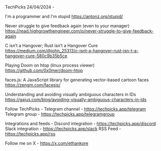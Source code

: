 TechPicks 24/04/2024 -

I'm a programmer and I'm stupid
https://antonz.org/stupid/

Never struggle to give feedback again (even to your manager)
https://read.highgrowthengineer.com/p/never-struggle-to-give-feedback-again

C isn’t a Hangover; Rust isn’t a Hangover Cure
https://medium.com/@john_25313/c-isnt-a-hangover-rust-isn-t-a-hangover-cure-580c9b35b5ce

Playing Doom on htop (linux process viewer)
https://github.com/0x0mer/doom-htop

faces.js: A JavaScript library for generating vector-based cartoon faces
https://zengm.com/facesjs/

Understanding and avoiding visually ambiguous characters in IDs
https://gajus.com/blog/avoiding-visually-ambiguous-characters-in-ids

Follow TechPicks -
Telegram channel - https://techpicks.app/telegram
Telegram group - https://techpicks.app/telegramgroup

Integrations and feeds -
Discord integration - https://techpicks.app/discord
Slack integration - https://techpicks.app/slack
RSS Feed - https://techpicks.app/rss

Follow me on X - https://x.com/ethankore